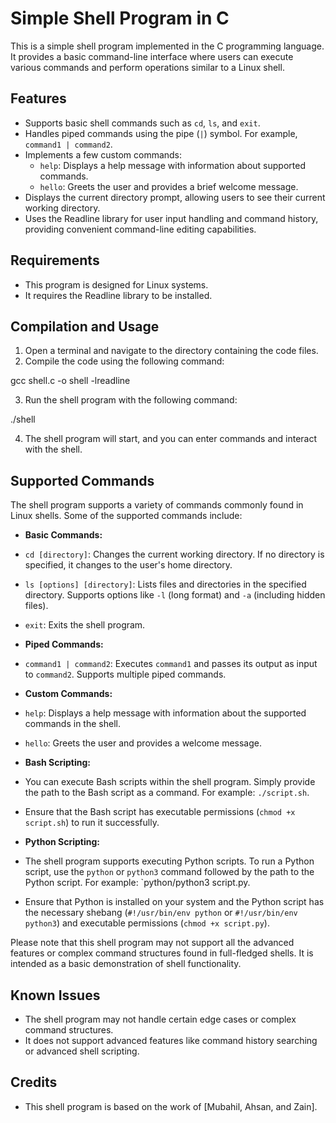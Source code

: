 # Simple Shell Program in C

This is a simple shell program implemented in the C programming language. It provides a basic command-line interface where users can execute various commands and perform operations similar to a Linux shell.

## Features

- Supports basic shell commands such as `cd`, `ls`, and `exit`.
- Handles piped commands using the pipe (`|`) symbol. For example, `command1 | command2`.
- Implements a few custom commands:
  - `help`: Displays a help message with information about supported commands.
  - `hello`: Greets the user and provides a brief welcome message.
- Displays the current directory prompt, allowing users to see their current working directory.
- Uses the Readline library for user input handling and command history, providing convenient command-line editing capabilities.

## Requirements

- This program is designed for Linux systems.
- It requires the Readline library to be installed.

## Compilation and Usage

1. Open a terminal and navigate to the directory containing the code files.
2. Compile the code using the following command:

gcc shell.c -o shell -lreadline

3. Run the shell program with the following command:

./shell

4. The shell program will start, and you can enter commands and interact with the shell.

## Supported Commands

The shell program supports a variety of commands commonly found in Linux shells. Some of the supported commands include:

- **Basic Commands:**
- `cd [directory]`: Changes the current working directory. If no directory is specified, it changes to the user's home directory.
- `ls [options] [directory]`: Lists files and directories in the specified directory. Supports options like `-l` (long format) and `-a` (including hidden files).
- `exit`: Exits the shell program.

- **Piped Commands:**
- `command1 | command2`: Executes `command1` and passes its output as input to `command2`. Supports multiple piped commands.

- **Custom Commands:**
- `help`: Displays a help message with information about the supported commands in the shell.
- `hello`: Greets the user and provides a welcome message.

- **Bash Scripting:**
- You can execute Bash scripts within the shell program. Simply provide the path to the Bash script as a command. For example: `./script.sh`.
- Ensure that the Bash script has executable permissions (`chmod +x script.sh`) to run it successfully.

- **Python Scripting:**
- The shell program supports executing Python scripts. To run a Python script, use the `python` or `python3` command followed by the path to the Python script. For example: `python/python3 script.py.
- Ensure that Python is installed on your system and the Python script has the necessary shebang (`#!/usr/bin/env python` or `#!/usr/bin/env python3`) and executable permissions (`chmod +x script.py`).

Please note that this shell program may not support all the advanced features or complex command structures found in full-fledged shells. It is intended as a basic demonstration of shell functionality.

## Known Issues

- The shell program may not handle certain edge cases or complex command structures.
- It does not support advanced features like command history searching or advanced shell scripting.

## Credits

- This shell program is based on the work of [Mubahil, Ahsan, and Zain].


